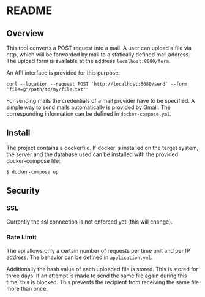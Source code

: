 # README

## Overview
This tool converts a POST request into a mail.
A user can upload a file via http,
which will be forwarded by mail to a statically defined mail address.
The upload form is available at the address `localhost:8080/form`.

An API interface is provided for this purpose: 
```shell
curl --location --request POST 'http://localhost:8080/send' --form 'file=@"/path/to/my/file.txt"'
```

For sending mails the credentials of a mail provider have to be specified.
A simple way to send mails automatically is provided by Gmail. 
The corresponding information can be defined in `docker-compose.yml`.

## Install
The project contains a dockerfile.
If docker is installed on the target system,
the server and the database used can be installed with the provided docker-compose file:
```shell
$ docker-compose up
```

## Security
### SSL
Currently the ssl connection is not enforced yet (this will change).

### Rate Limit
The api allows only a certain number of requests per time unit and per IP address.
The behavior can be defined in `application.yml`.


Additionally the hash value of each uploaded file is stored.
This is stored for three days.
If an attempt is made to send the same file again during this time, this is blocked.
This prevents the recipient from receiving the same file more than once.


